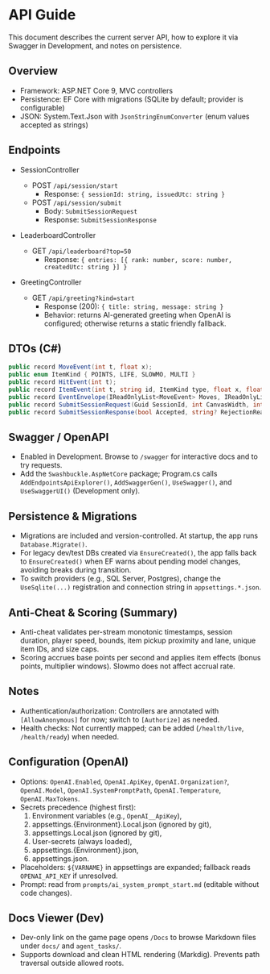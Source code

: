 # API Guide

This document describes the current server API, how to explore it via Swagger in Development, and notes on persistence.

## Overview
- Framework: ASP.NET Core 9, MVC controllers
- Persistence: EF Core with migrations (SQLite by default; provider is configurable)
- JSON: System.Text.Json with `JsonStringEnumConverter` (enum values accepted as strings)

## Endpoints

- SessionController
  - POST `/api/session/start`
    - Response: `{ sessionId: string, issuedUtc: string }`
  - POST `/api/session/submit`
    - Body: `SubmitSessionRequest`
    - Response: `SubmitSessionResponse`

- LeaderboardController
  - GET `/api/leaderboard?top=50`
    - Response: `{ entries: [{ rank: number, score: number, createdUtc: string }] }`

- GreetingController
  - GET `/api/greeting?kind=start`
    - Response (200): `{ title: string, message: string }`
    - Behavior: returns AI-generated greeting when OpenAI is configured; otherwise returns a static friendly fallback.

## DTOs (C#)
```csharp
public record MoveEvent(int t, float x);
public enum ItemKind { POINTS, LIFE, SLOWMO, MULTI }
public record HitEvent(int t);
public record ItemEvent(int t, string id, ItemKind type, float x, float y);
public record EventEnvelope(IReadOnlyList<MoveEvent> Moves, IReadOnlyList<HitEvent> Hits, IReadOnlyList<ItemEvent> Items);
public record SubmitSessionRequest(Guid SessionId, int CanvasWidth, int CanvasHeight, DateTimeOffset ClientStartUtc, DateTimeOffset ClientEndUtc, EventEnvelope Events);
public record SubmitSessionResponse(bool Accepted, string? RejectionReason, int? Score, int? Rank, int? TotalPlayers);
```

## Swagger / OpenAPI
- Enabled in Development. Browse to `/swagger` for interactive docs and to try requests.
- Add the `Swashbuckle.AspNetCore` package; Program.cs calls `AddEndpointsApiExplorer()`, `AddSwaggerGen()`, `UseSwagger()`, and `UseSwaggerUI()` (Development only).

## Persistence & Migrations
- Migrations are included and version-controlled. At startup, the app runs `Database.Migrate()`.
- For legacy dev/test DBs created via `EnsureCreated()`, the app falls back to `EnsureCreated()` when EF warns about pending model changes, avoiding breaks during transition.
- To switch providers (e.g., SQL Server, Postgres), change the `UseSqlite(...)` registration and connection string in `appsettings.*.json`.

## Anti-Cheat & Scoring (Summary)
- Anti-cheat validates per-stream monotonic timestamps, session duration, player speed, bounds, item pickup proximity and lane, unique item IDs, and size caps.
- Scoring accrues base points per second and applies item effects (bonus points, multiplier windows). Slowmo does not affect accrual rate.

## Notes
- Authentication/authorization: Controllers are annotated with `[AllowAnonymous]` for now; switch to `[Authorize]` as needed.
- Health checks: Not currently mapped; can be added (`/health/live`, `/health/ready`) when needed.

## Configuration (OpenAI)
- Options: `OpenAI.Enabled`, `OpenAI.ApiKey`, `OpenAI.Organization?`, `OpenAI.Model`, `OpenAI.SystemPromptPath`, `OpenAI.Temperature`, `OpenAI.MaxTokens`.
- Secrets precedence (highest first):
  1. Environment variables (e.g., `OpenAI__ApiKey`),
  2. appsettings.{Environment}.Local.json (ignored by git),
  3. appsettings.Local.json (ignored by git),
  4. User-secrets (always loaded),
  5. appsettings.{Environment}.json,
  6. appsettings.json.
- Placeholders: `${VARNAME}` in appsettings are expanded; fallback reads `OPENAI_API_KEY` if unresolved.
- Prompt: read from `prompts/ai_system_prompt_start.md` (editable without code changes).

## Docs Viewer (Dev)
- Dev-only link on the game page opens `/Docs` to browse Markdown files under `docs/` and `agent_tasks/`.
- Supports download and clean HTML rendering (Markdig). Prevents path traversal outside allowed roots.
